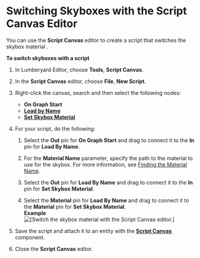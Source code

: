 # Switching Skyboxes with the Script Canvas Editor<a name="sky-skyboxes-switch"></a>

You can use the **Script Canvas** editor to create a script that switches the skybox material \.

**To switch skyboxes with a script**

1. In Lumberyard Editor, choose **Tools**, **Script Canvas**\.

1. In the **Script Canvas** editor, choose **File**, **New Script**\.

1. Right\-click the canvas, search and then select the following nodes: 
   + **On Graph Start**
   + **[Load by Name](material-load-by-name-node.md)**
   + **[Set Skybox Material](set-sky-box-material.md)**

1. For your script, do the following:

   1. Select the **Out** pin for **On Graph Start** and drag to connect it to the **In** pin for **Load By Name**\. 

   1. For the **Material Name** parameter, specify the path to the material to use for the skybox\. For more information, see [Finding the Material Name](finding-materials-by-name.md)\.

   1. Select the **Out** pin for **Load By Name** and drag to connect it to the **In** pin for **Set Skybox Material**\.

   1. Select the **Material** pin for **Load By Name** and drag to connect it to the **Material** pin for **Set Skybox Material**\.  
**Example**    
![\[Switch the skybox material with the Script Canvas editor.\]](http://docs.aws.amazon.com/lumberyard/latest/userguide/images/scriptcanvasnodes/set-skybox-material-example-script.png)

1. Save the script and attach it to an entity with the **[Script Canvas](component-script-canvas.md)** component\. 

1. Close the **Script Canvas** editor\.